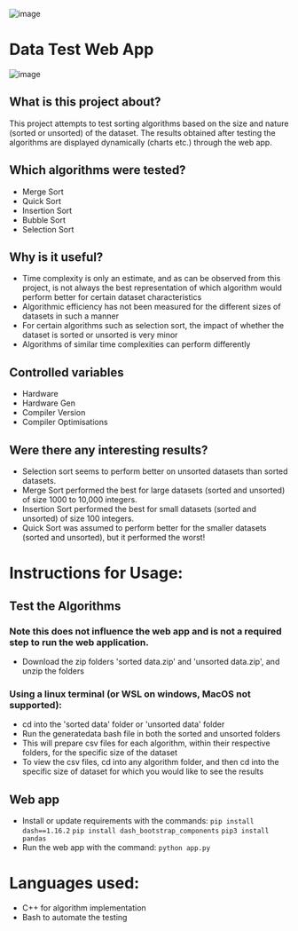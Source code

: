 ![image](https://user-images.githubusercontent.com/59631311/107870009-a2ed6d80-6ee4-11eb-878f-ef322c0e2114.png)
# Data Test Web App
![image](https://user-images.githubusercontent.com/59631311/107870009-a2ed6d80-6ee4-11eb-878f-ef322c0e2114.png)

## What is this project about? 
This project attempts to test sorting algorithms based on the size and nature (sorted or unsorted) of the dataset. The results obtained after testing the algorithms are displayed dynamically (charts etc.) through the web app. 

## Which algorithms were tested?
* Merge Sort
* Quick Sort
* Insertion Sort
* Bubble Sort
* Selection Sort

## Why is it useful?
* Time complexity is only an estimate, and as can be observed from this project, is not always the best representation of which algorithm would perform better for certain dataset characteristics
* Algorithmic efficiency has not been measured for the different sizes of datasets in such a manner
* For certain algorithms such as selection sort, the impact of whether the dataset is sorted or unsorted is very minor
* Algorithms of similar time complexities can perform differently

## Controlled variables
* Hardware
* Hardware Gen
* Compiler Version
* Compiler Optimisations

## Were there any interesting results?
* Selection sort seems to perform better on unsorted datasets than sorted datasets.
* Merge Sort performed the best for large datasets (sorted and unsorted) of size 1000 to 10,000 integers.
* Insertion Sort performed the best for small datasets (sorted and unsorted) of size 100 integers.
* Quick Sort was assumed to perform better for the smaller datasets (sorted and unsorted), but it performed the worst!

# Instructions for Usage:

## Test the Algorithms
### Note this does not influence the web app and is not a required step to run the web application.
* Download the zip folders 'sorted data.zip' and 'unsorted data.zip', and unzip the folders
### Using a linux terminal (or WSL on windows, MacOS not supported):
* cd into the 'sorted data' folder or 'unsorted data' folder
* Run the generatedata bash file in both the sorted and unsorted folders
* This will prepare csv files for each algorithm, within their respective folders, for the specific size of the dataset
* To view the csv files, cd into any algorithm folder, and then cd into the specific size of dataset for which you would like to see the results

## Web app
* Install or update requirements with the commands:
`pip install dash==1.16.2`
`pip install dash_bootstrap_components`
`pip3 install pandas`
* Run the web app with the command:
`python app.py`

# Languages used:
* C++ for algorithm implementation
* Bash to automate the testing

